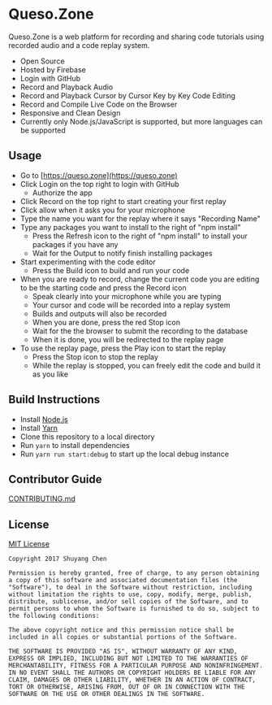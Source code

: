 # Queso.Zone
Queso.Zone is a web platform for recording and sharing code tutorials using recorded audio and a code replay system.
* Open Source
* Hosted by Firebase
* Login with GitHub
* Record and Playback Audio
* Record and Playback Cursor by Cursor Key by Key Code Editing
* Record and Compile Live Code on the Browser
* Responsive and Clean Design
* Currently only Node.js/JavaScript is supported, but more languages can be supported

## Usage
* Go to [https://queso.zone](https://queso.zone)
* Click Login on the top right to login with GitHub
	* Authorize the app
* Click Record on the top right to start creating your first replay
* Click allow when it asks you for your microphone
* Type the name you want for the replay where it says "Recording Name"
* Type any packages you want to install to the right of "npm install"
	* Press the Refresh icon to the right of "npm install" to install your packages if you have any
	* Wait for the Output to notify finish installing packages
* Start experimenting with the code editor
	* Press the Build icon to build and run your code
* When you are ready to record, change the current code you are editing to be the starting code and press the Record icon
	* Speak clearly into your microphone while you are typing
	* Your cursor and code will be recorded into a replay system
	* Builds and outputs will also be recorded
	* When you are done, press the red Stop icon
	* Wait for the the browser to submit the recording to the database
	* When it is done, you will be redirected to the replay page
* To use the replay page, press the Play icon to start the replay
	* Press the Stop icon to stop the replay
	* While the replay is stopped, you can freely edit the code and build it as you like

## Build Instructions
* Install [Node.js](https://nodejs.org)
* Install [Yarn](https://yarnpkg.com/en/docs/install)
* Clone this repository to a local directory
* Run `yarn` to install dependencies
* Run `yarn run start:debug` to start up the local debug instance

## Contributor Guide
[CONTRIBUTING.md](CONTRIBUTING.md)

## License 
[MIT License](https://opensource.org/licenses/MIT)
```
Copyright 2017 Shuyang Chen

Permission is hereby granted, free of charge, to any person obtaining a copy of this software and associated documentation files (the "Software"), to deal in the Software without restriction, including without limitation the rights to use, copy, modify, merge, publish, distribute, sublicense, and/or sell copies of the Software, and to permit persons to whom the Software is furnished to do so, subject to the following conditions:

The above copyright notice and this permission notice shall be included in all copies or substantial portions of the Software.

THE SOFTWARE IS PROVIDED "AS IS", WITHOUT WARRANTY OF ANY KIND, EXPRESS OR IMPLIED, INCLUDING BUT NOT LIMITED TO THE WARRANTIES OF MERCHANTABILITY, FITNESS FOR A PARTICULAR PURPOSE AND NONINFRINGEMENT. IN NO EVENT SHALL THE AUTHORS OR COPYRIGHT HOLDERS BE LIABLE FOR ANY CLAIM, DAMAGES OR OTHER LIABILITY, WHETHER IN AN ACTION OF CONTRACT, TORT OR OTHERWISE, ARISING FROM, OUT OF OR IN CONNECTION WITH THE SOFTWARE OR THE USE OR OTHER DEALINGS IN THE SOFTWARE.
```
